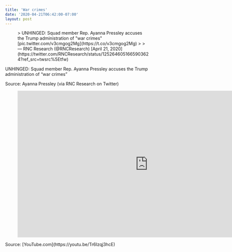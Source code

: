 ```yaml
---
title: 'War crimes'
date: '2020-04-21T06:42:00-07:00'
layout: post
---
```


<figure class="wp-block-embed is-type-rich is-provider-twitter wp-block-embed-twitter"><div class="wp-block-embed__wrapper">> UNHINGED: Squad member Rep. Ayanna Pressley accuses the Trump administration of "war crimes"<https://t.co/Vcq54XtJbD> [pic.twitter.com/v3cmgog2Mg](https://t.co/v3cmgog2Mg)
> 
> — RNC Research (@RNCResearch) [April 21, 2020](https://twitter.com/RNCResearch/status/1252646051665903624?ref_src=twsrc%5Etfw)

<script async="" charset="utf-8" src="https://platform.twitter.com/widgets.js"></script></div></figure>UNHINGED: Squad member Rep. Ayanna Pressley accuses the Trump administration of “war crimes”

Source: Ayanna Pressley (via RNC Research on Twitter)

<figure class="wp-block-embed is-type-video is-provider-youtube wp-block-embed-youtube wp-embed-aspect-16-9 wp-has-aspect-ratio"><div class="wp-block-embed__wrapper"><iframe allow="accelerometer; autoplay; clipboard-write; encrypted-media; gyroscope; picture-in-picture" allowfullscreen="" frameborder="0" height="473" src="https://www.youtube.com/embed/Tr6Izqj3hcE?feature=oembed" title="UNHINGED: Squad Member Pressley Accuses Trump Admin Of "War Crimes"" width="840"></iframe></div></figure>Source: [YouTube.com](https://youtu.be/Tr6Izqj3hcE)